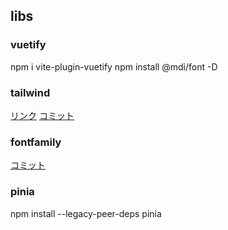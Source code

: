 ## libs

### vuetify

npm i vite-plugin-vuetify
npm install @mdi/font -D

### tailwind

[リンク](https://tailwindcss.com/docs/guides/laravel)
[コミット](https://github.com/codershisho/career-link/commit/fbb0e2a111c6e3bfcfacfb5d6d06ed4abbde128f)

### fontfamily

[コミット](https://github.com/codershisho/career-link/commit/b243be7f37600a0d3af90cf5e5bc7f49b200265f)

### pinia

npm install --legacy-peer-deps pinia
